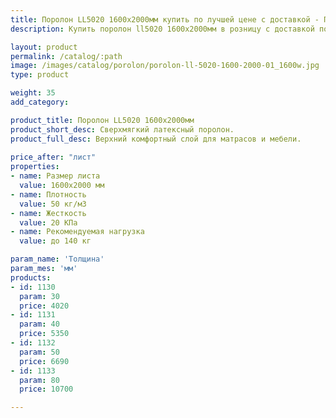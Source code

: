 ```yaml
---
title: Поролон LL5020 1600х2000мм купить по лучшей цене с доставкой - Поролоныч
description: Купить поролон ll5020 1600х2000мм в розницу с доставкой по Москве в интернет-магазине Поролоныча.

layout: product
permalink: /catalog/:path
image: /images/catalog/porolon/porolon-ll-5020-1600-2000-01_1600w.jpg
type: product

weight: 35
add_category: 

product_title: Поролон LL5020 1600х2000мм
product_short_desc: Сверхмягкий латексный поролон.
product_full_desc: Верхний комфортный слой для матрасов и мебели.
        
price_after: "лист"
properties:
- name: Размер листа
  value: 1600х2000 мм
- name: Плотность
  value: 50 кг/м3
- name: Жесткость
  value: 20 КПа
- name: Рекомендуемая нагрузка
  value: до 140 кг

param_name: 'Толщина'
param_mes: 'мм'
products:
- id: 1130
  param: 30
  price: 4020
- id: 1131
  param: 40
  price: 5350
- id: 1132
  param: 50
  price: 6690
- id: 1133
  param: 80
  price: 10700

---
```

